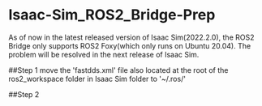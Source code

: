 # Isaac-Sim_ROS2_Bridge-Prep


As of now in the latest released version of Isaac Sim(2022.2.0), the ROS2 Bridge only supports ROS2 Foxy(which only runs on Ubuntu 20.04). The problem will be resolved in the next release of Isaac Sim.


##Step 1
move the 'fastdds.xml' file also located at the root of the ros2_workspace folder in Isaac Sim folder to '~/.ros/'

##Step 2
